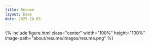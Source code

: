 ```yaml
---
title: Resume
layout: base
date: 2025-10-03
---
```



{% include figure.html
  class="center"
  width="100%"
  height="100%"
  image-path="about/resume/images/resume.png" 
%}
